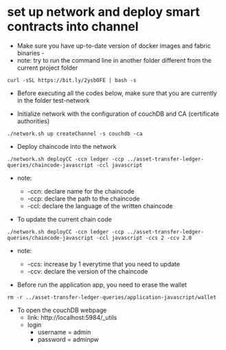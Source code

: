 

# set up network and deploy smart contracts into channel 

- Make sure you have up-to-date version of docker images and fabric binaries -
- note: try to run the command line in another folder different from the current project folder 

```shell
curl -sSL https://bit.ly/2ysbOFE | bash -s
```

- Before executing all the codes below, make sure that you are currently in the folder test-network

- Initialize network with the configuration of couchDB and CA (certificate authorities)

```shell
./network.sh up createChannel -s couchdb -ca
```

- Deploy chaincode into the network 

```shell
./network.sh deployCC -ccn ledger -ccp ../asset-transfer-ledger-queries/chaincode-javascript -ccl javascript 
```

- note:
  - -ccn: declare name for the chaincode
  - -ccp: declare the path to the chaincode
  - -ccl: declare the language of the written chaincode 

- To update the current chain code 

```shell
./network.sh deployCC -ccn ledger -ccp ../asset-transfer-ledger-queries/chaincode-javascript -ccl javascript -ccs 2 -ccv 2.0
```

- note:
  - -ccs: increase by 1 everytime that you need to update 
  - -ccv: declare the version of the chaincode

- Before run the application app, you need to erase the wallet

```shell
rm -r ../asset-transfer-ledger-queries/application-javascript/wallet
```

- To open the couchDB webpage 
  - link: http://localhost:5984/_utils
  - login
    - username = admin 
    - password = adminpw
